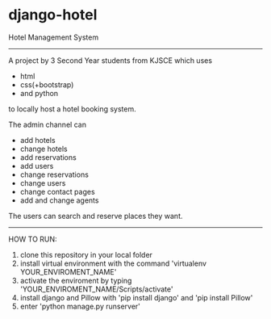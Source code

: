 # django-hotel
Hotel Management System

__________________________________
A project by 3 Second Year students from KJSCE which uses 
 - html 
 - css(+bootstrap) 
 - and python 

to locally host a hotel booking system. 

The admin channel can 
 - add hotels
 - change hotels
 - add reservations 
 - add users
 - change reservations
 - change users
 - change contact pages
 - add and change agents 

The users can search and reserve places they want.
____________________________________________________

HOW TO RUN:

 1. clone this repository in your local folder
 2. install virtual environment with the command 'virtualenv YOUR_ENVIROMENT_NAME'
 3. activate the enviroment by typing 'YOUR_ENVIROMENT_NAME/Scripts/activate'
 4. install django and Pillow with 'pip install django' and 'pip install Pillow'
 5. enter 'python manage.py runserver'
